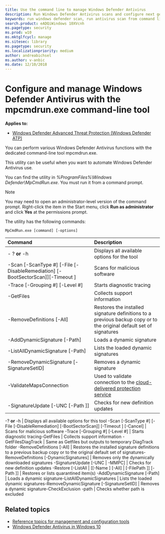 ```yaml
---
title: Use the command line to manage Windows Defender Antivirus
description: Run Windows Defender Antivirus scans and configure next gen protection with a dedicated command-line utility.
keywords: run windows defender scan, run antivirus scan from command line, run windows defender scan from command line, mpcmdrun, defender
search.product: eADQiWindows 10XVcnh
ms.pagetype: security
ms.prod: w10
ms.mktglfcycl: manage
ms.sitesec: library
ms.pagetype: security
ms.localizationpriority: medium
author: andreabichsel
ms.author: v-anbic
ms.date: 12/10/2018
---
```


# Configure and manage Windows Defender Antivirus with the mpcmdrun.exe command-line tool

**Applies to:**

- [Windows Defender Advanced Threat Protection (Windows Defender ATP)](https://wincom.blob.core.windows.net/documents/Windows10_Commercial_Comparison.pdf)

You can perform various Windows Defender Antivirus functions with the dedicated command-line tool mpcmdrun.exe.

This utility can be useful when you want to automate Windows Defender Antivirus use.

You can find the utility in _%ProgramFiles%\Windows Defender\MpCmdRun.exe_. You must run it from a command prompt.

> [!NOTE]
> You may need to open an administrator-level version of the command prompt. Right-click the item in the Start menu, click **Run as administrator** and click **Yes** at the permissions prompt.

The utility has the following commands:

```DOS
MpCmdRun.exe [command] [-options]
```

Command | Description 
:---|:---
\- ? **or** -h | Displays all available options for the tool
\-Scan [-ScanType #] [-File <path> [-DisableRemediation] [-BootSectorScan]][-Timeout <days>] | Scans for malicious software
\-Trace  [-Grouping #] [-Level #]| Starts diagnostic tracing
\-GetFiles | Collects support information
\-RemoveDefinitions [-All] | Restores the installed signature definitions to a previous backup copy or to the original default set of signatures
\-AddDynamicSignature [-Path] | Loads a dynamic signature
\-ListAllDynamicSignature [-Path] | Lists the loaded dynamic signatures
\-RemoveDynamicSignature [-SignatureSetID] | Removes a dynamic signature
\-ValidateMapsConnection | Used to validate connection to the [cloud-delivered protection service](configure-network-connections-windows-defender-antivirus.md)
\-SignatureUpdate [-UNC [-Path <path>]] | Checks for new definition updates

\-? **or** -h | Displays all available options​ for this tool​
\-Scan [-ScanType #] [-File <path> [-DisableRemediation] [-BootSectorScan]]​ [-Timeout <days>]​ [-Cancel]​ | Scans for malicious software​
\-Trace [-Grouping #] [-Level #] | Starts diagnostic tracing​
\-GetFiles | Collects support information​
\-GetFilesDiagTrack | Same as Getfiles but outputs to​ temporary DiagTrack folder​
\-RemoveDefinitions [-All] | Restores the installed​ signature definitions​ to a previous backup copy or to​ the original default set of​ signatures​
\-RemoveDefinitions [-DynamicSignatures] | Removes only the dynamically​ downloaded signatures​
\-SignatureUpdate [-UNC | -MMPC] | Checks for new definition updates​
\-Restore  [-ListAll | [[-Name <name>] [-All] | [-FilePath <filePath>]] [-Path <path>]] | Restores or list​s quarantined item(s)​
\-AddDynamicSignature [-Path] | Loads a dynamic signature​
\-ListAllDynamicSignatures | Lists the loaded dynamic signatures​
\-RemoveDynamicSignature [-SignatureSetID] | Removes a dynamic signature​
\-CheckExclusion -path <path> | Checks whether path is excluded


## Related topics

- [Reference topics for management and configuration tools](configuration-management-reference-windows-defender-antivirus.md)
- [Windows Defender Antivirus in Windows 10](windows-defender-antivirus-in-windows-10.md)
